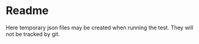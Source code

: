 # Readme

Here temporary json files may be created when running the test. They will not be tracked by git.
